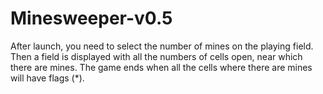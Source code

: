 # Minesweeper-v0.5
After launch, you need to select the number of mines on the playing field. Then a field is displayed with all the numbers of cells open, near which there are mines. The game ends when all the cells where there are mines will have flags (*). 

